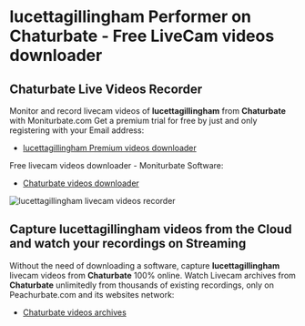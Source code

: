 # lucettagillingham Performer on Chaturbate - Free LiveCam videos downloader

## Chaturbate Live Videos Recorder

Monitor and record livecam videos of **lucettagillingham** from **Chaturbate** with Moniturbate.com
Get a premium trial for free by just and only registering with your Email address:
* [lucettagillingham Premium videos downloader](https://moniturbate.com/request-demo-licence-key.html)

Free livecam videos downloader - Moniturbate Software:
* [Chaturbate videos downloader](https://moniturbate.com/moniturbate-download-software.html)

![lucettagillingham livecam videos recorder](https://peachurnet.com/templates/moniturbate-software.png)


## Capture lucettagillingham videos from the Cloud and watch your recordings on Streaming

Without the need of downloading a software, capture **lucettagillingham** livecam videos from **Chaturbate** 100% online.
Watch Livecam archives from **Chaturbate** unlimitedly from thousands of existing recordings, only on Peachurbate.com and its websites network:
* [Chaturbate videos archives](https://peachurnet.com/)